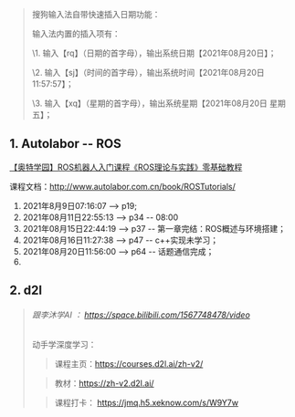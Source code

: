 > 搜狗输入法自带快速插入日期功能：
>
> 输入法内置的插入项有： 
>
> \1. 输入【rq】（日期的首字母），输出系统日期【2021年08月20日】； 
>
> \2. 输入【sj】（时间的首字母），输出系统时间【2021年08月20日11:57:57】； 
>
> \3. 输入【xq】（星期的首字母），输出系统星期【2021年08月20日 星期五】；

## 1. Autolabor  -- ROS

[【奥特学园】ROS机器人入门课程《ROS理论与实践》零基础教程](https://www.bilibili.com/video/BV1Ci4y1L7ZZ)

课程文档：http://www.autolabor.com.cn/book/ROSTutorials/

1. 2021年8月9日07:16:07  --> p19;
2. 2021年08月11日22:55:13  --> p34 -- 08:00
3. 2021年08月15日22:44:19  --> p37 --  第一章完结：ROS概述与环境搭建；
4. 2021年08月16日11:27:38 --> p47  -- c++实现未学习；
5. 2021年08月20日11:56:00 --> p64   --  话题通信完成；
6. 







## 2. d2l

> ###### 跟李沐学AI ： https://space.bilibili.com/1567748478/video
>
> 
>
> 动手学深度学习：
>
> > 课程主页：https://courses.d2l.ai/zh-v2/ 
>
> > 教材：https://zh-v2.d2l.ai/
>
> > 课程打卡： https://jmq.h5.xeknow.com/s/W9Y7w









